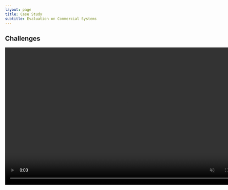 ```yaml
---
layout: page
title: Case Study
subtitle: Evaluation on Commercial Systems
---
```


## Challenges
<div style="text-align:center;">
  <video width="800" height="450" controls autoplay loop muted>
       <source src="./assets/video/openPilot.mp4" type="video/mp4"> 
  </video>
</div>